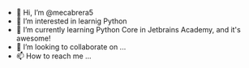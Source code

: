 - 👋 Hi, I’m @mecabrera5
- 👀 I’m interested in learnig Python 
- 🌱 I’m currently learning Python Core in Jetbrains Academy, and it's awesome!
- 💞️ I’m looking to collaborate on ...
- 📫 How to reach me ...

<!---
mecabrera5/mecabrera5 is a ✨ special ✨ repository because its `README.md` (this file) appears on your GitHub profile.
You can click the Preview link to take a look at your changes.
--->

